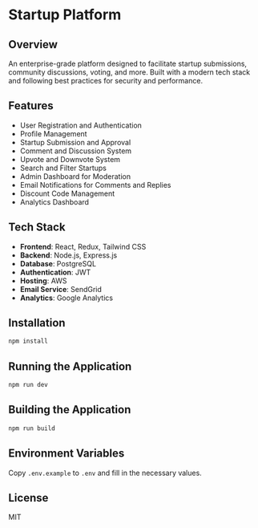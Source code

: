 # Startup Platform

## Overview
An enterprise-grade platform designed to facilitate startup submissions, community discussions, voting, and more. Built with a modern tech stack and following best practices for security and performance.

## Features
- User Registration and Authentication
- Profile Management
- Startup Submission and Approval
- Comment and Discussion System
- Upvote and Downvote System
- Search and Filter Startups
- Admin Dashboard for Moderation
- Email Notifications for Comments and Replies
- Discount Code Management
- Analytics Dashboard

## Tech Stack
- **Frontend**: React, Redux, Tailwind CSS
- **Backend**: Node.js, Express.js
- **Database**: PostgreSQL
- **Authentication**: JWT
- **Hosting**: AWS
- **Email Service**: SendGrid
- **Analytics**: Google Analytics

## Installation
```bash
npm install
```

## Running the Application
```bash
npm run dev
```

## Building the Application
```bash
npm run build
```

## Environment Variables
Copy `.env.example` to `.env` and fill in the necessary values.

## License
MIT